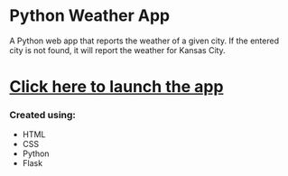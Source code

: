 # Python Weather App

A Python web app that reports the weather of a given city. If the entered city is not found, it will report the weather for Kansas City.

# [Click here to launch the app](https://python-weather-o9ui.onrender.com)

### Created using:

- HTML
- CSS
- Python
- Flask
